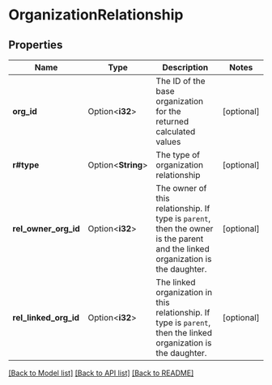 # OrganizationRelationship

## Properties

Name | Type | Description | Notes
------------ | ------------- | ------------- | -------------
**org_id** | Option<**i32**> | The ID of the base organization for the returned calculated values | [optional]
**r#type** | Option<**String**> | The type of organization relationship | [optional]
**rel_owner_org_id** | Option<**i32**> | The owner of this relationship. If type is `parent`, then the owner is the parent and the linked organization is the daughter. | [optional]
**rel_linked_org_id** | Option<**i32**> | The linked organization in this relationship. If type is `parent`, then the linked organization is the daughter. | [optional]

[[Back to Model list]](../README.md#documentation-for-models) [[Back to API list]](../README.md#documentation-for-api-endpoints) [[Back to README]](../README.md)


